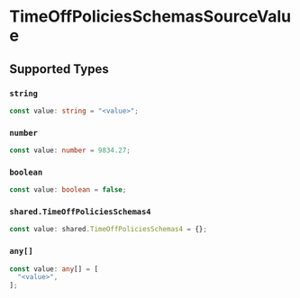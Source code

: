 # TimeOffPoliciesSchemasSourceValue


## Supported Types

### `string`

```typescript
const value: string = "<value>";
```

### `number`

```typescript
const value: number = 9834.27;
```

### `boolean`

```typescript
const value: boolean = false;
```

### `shared.TimeOffPoliciesSchemas4`

```typescript
const value: shared.TimeOffPoliciesSchemas4 = {};
```

### `any[]`

```typescript
const value: any[] = [
  "<value>",
];
```

